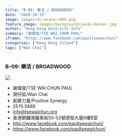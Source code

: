 ```yaml
---
title: "B-09: 樂活 / BROADWOOD"
date: "2020-10-15"
image: images/dc-avatar/B09.png
feature_image: images/backgrounds/wide-banner.jpg
author: "Hong Kong Districts Info"
summary: "謝偉俊/TSE WAI CHUN PAUL"
iframe: "https://www.facebook.com/paultsewaichun/"
categories: ["Hong Kong Island"]
tags: ["Wan Chai"]
---
```


### B-09: 樂活 / BROADWOOD  
![](/images/dc-avatar/B09.png)  

 - 謝偉俊/TSE WAI CHUN PAUL  
 - 灣仔區/Wan Chai  
 - 創建力量/Positive Synergy  
 - 2575 5889  
 - info@tsewaichun.org  
 - 香港銅鑼灣羅素街50-52號德發大廈6樓B室  
 - http://www.facebook.com/paultsewaichun/  
 - https://www.facebook.com/paultsewaichun/
